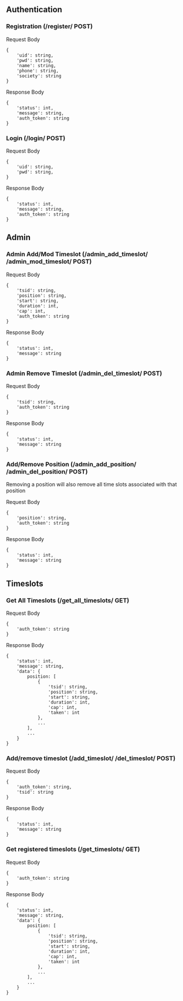 ## Authentication

### Registration (/register/ POST)

Request Body

```
{
    'uid': string,
    'pwd': string,
    'name': string,
    'phone': string,
    'society': string
}
```

Response Body

```
{
    'status': int,
    'message': string,
    'auth_token': string
}
```

### Login (/login/ POST)

Request Body

```
{
    'uid': string,
    'pwd': string,
}
```

Response Body

```
{
    'status': int,
    'message': string,
    'auth_token': string
}
```

## Admin

### Admin Add/Mod Timeslot (/admin_add_timeslot/ /admin_mod_timeslot/ POST)

Request Body

```
{
    'tsid': string,
    'position': string,
    'start': string,
    'duration': int,
    'cap': int,
    'auth_token': string
}
```

Response Body

```
{
    'status': int,
    'message': string
}
```

### Admin Remove Timeslot (/admin_del_timeslot/ POST)

Request Body

```
{
    'tsid': string,
    'auth_token': string
}
```

Response Body

```
{
    'status': int,
    'message': string
}
```

### Add/Remove Position (/admin_add_position/ /admin_del_position/ POST)

Removing a position will also remove all time slots associated with that position

Request Body

```
{
    'position': string,
    'auth_token': string
}
```

Response Body

```
{
    'status': int,
    'message': string
}
```

## Timeslots

### Get All Timeslots (/get_all_timeslots/ GET)

Request Body

```
{
    'auth_token': string
}
```

Response Body

```
{
    'status': int,
    'message': string,
    'data': {
        position: [
            {
                'tsid': string,
                'position': string,
                'start': string,
                'duration': int,
                'cap': int,
                'taken': int
            },
            ...
        ],
        ...
    }
}
```

### Add/remove timeslot (/add_timeslot/ /del_timeslot/ POST)

Request Body

```
{
    'auth_token': string,
    'tsid': string
}
```

Response Body

```
{
    'status': int,
    'message': string
}
```

### Get registered timeslots (/get_timeslots/ GET)

Request Body

```
{
    'auth_token': string
}
```

Response Body

```
{
    'status': int,
    'message': string,
    'data': {
        position: [
            {
                'tsid': string,
                'position': string,
                'start': string,
                'duration': int,
                'cap': int,
                'taken': int
            },
            ...
        ],
        ...
    }
}
```